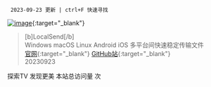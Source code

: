      2023-09-23 更新 | ctrl+F 快速寻找

[![image](https://t.tansuo.tv/img/nfshop2.png)](https://ihezu.run/esf7nk){:target="_blank"}

> [b]LocalSend[/b]<br>
> Windows macOS Linux Android iOS 多平台间快速稳定传输文件<br>
> [官网](https://localsend.org){:target="_blank"} [GitHub站](https://github.com/localsend/localsend){:target="_blank"}<br>
> 20230923




<script async src="//busuanzi.ibruce.info/busuanzi/2.3/busuanzi.pure.mini.js"></script>
<p align="left"><span id="busuanzi_container_site_pv">探索TV 发现更美 本站总访问量 <span id="busuanzi_value_site_pv"></span> 次</span></p>
